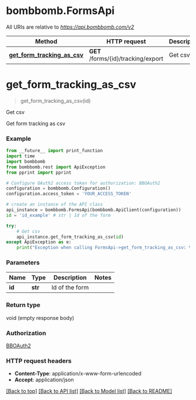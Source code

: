 # bombbomb.FormsApi

All URIs are relative to *https://api.bombbomb.com/v2*

Method | HTTP request | Description
------------- | ------------- | -------------
[**get_form_tracking_as_csv**](FormsApi.md#get_form_tracking_as_csv) | **GET** /forms/{id}/tracking/export | Get csv


# **get_form_tracking_as_csv**
> get_form_tracking_as_csv(id)

Get csv

Get form tracking as csv

### Example
```python
from __future__ import print_function
import time
import bombbomb
from bombbomb.rest import ApiException
from pprint import pprint

# Configure OAuth2 access token for authorization: BBOAuth2
configuration = bombbomb.Configuration()
configuration.access_token = 'YOUR_ACCESS_TOKEN'

# create an instance of the API class
api_instance = bombbomb.FormsApi(bombbomb.ApiClient(configuration))
id = 'id_example' # str | Id of the form

try:
    # Get csv
    api_instance.get_form_tracking_as_csv(id)
except ApiException as e:
    print("Exception when calling FormsApi->get_form_tracking_as_csv: %s\n" % e)
```

### Parameters

Name | Type | Description  | Notes
------------- | ------------- | ------------- | -------------
 **id** | **str**| Id of the form | 

### Return type

void (empty response body)

### Authorization

[BBOAuth2](../README.md#BBOAuth2)

### HTTP request headers

 - **Content-Type**: application/x-www-form-urlencoded
 - **Accept**: application/json

[[Back to top]](#) [[Back to API list]](../README.md#documentation-for-api-endpoints) [[Back to Model list]](../README.md#documentation-for-models) [[Back to README]](../README.md)

